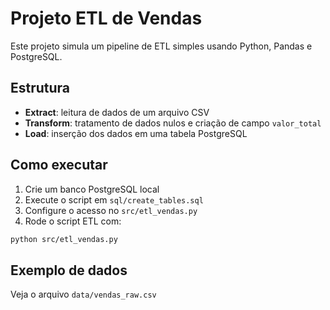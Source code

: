 # Projeto ETL de Vendas

Este projeto simula um pipeline de ETL simples usando Python, Pandas e PostgreSQL.

## Estrutura
- **Extract**: leitura de dados de um arquivo CSV
- **Transform**: tratamento de dados nulos e criação de campo `valor_total`
- **Load**: inserção dos dados em uma tabela PostgreSQL

## Como executar
1. Crie um banco PostgreSQL local
2. Execute o script em `sql/create_tables.sql`
3. Configure o acesso no `src/etl_vendas.py`
4. Rode o script ETL com:
```bash
python src/etl_vendas.py
```

## Exemplo de dados
Veja o arquivo `data/vendas_raw.csv`
